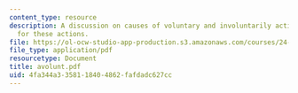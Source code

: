 ```yaml
---
content_type: resource
description: A discussion on causes of voluntary and involuntarily actions, and responsibilities
  for these actions.
file: https://ol-ocw-studio-app-production.s3.amazonaws.com/courses/24-200-ancient-philosophy-fall-2004/4fa344a3358118404862fafdadc627cc_avolunt.pdf
file_type: application/pdf
resourcetype: Document
title: avolunt.pdf
uid: 4fa344a3-3581-1840-4862-fafdadc627cc
---
```

